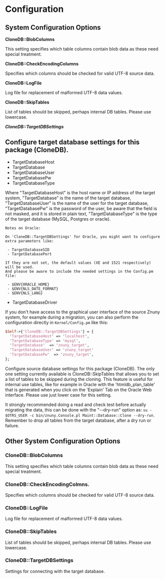 # Configuration

## System Configuration Options

**CloneDB::BlobColumns**

This setting specifies which table columns contain blob data as these need special treatment.

**CloneDB::CheckEncodingColumns**

Specifies which columns should be checked for valid UTF-8 source data.

**CloneDB::LogFile**

Log file for replacement of malformed UTF-8 data values.

**CloneDB::SkipTables**

List of tables should be skipped, perhaps internal DB tables. Please use lowercase.

***CloneDB::TargetDBSettings***

## Configure target database settings for this package (CloneDB).

- TargetDatabaseHost
- TargetDatabase
- TargetDatabaseUser
- TargetDatabasePw
- TargetDatabaseType

Where "TargetDatabaseHost" is the host name or IP address of the target system, "TargetDatabase" is the name of the target database, "TargetDatabaseUser" is the name of the user for the target database, "TargetDatabasePw" is the password of the user, be aware that the field is not masked, and it is stored in plain text, "TargetDatabaseType" is the type of the target database (MySQL, Postgres or oracle).


```
Notes on Oracle:

On 'CloneDB::TargetDBSettings' for Oracle, you might want to configure extra parameters like:

 - TargetDatabaseSID
 - TargetDatabasePort

If they are not set, the default values (XE and 1521 respectively) will be used.
And please be aware to include the needed settings in the Config.pm file:

 - $ENV{ORACLE_HOME}
 - $ENV{NLS_DATE_FORMAT}
 - $ENV{NLS_LANG}
```

- TargetDatabaseDriver

If you don't have access to the graphical user interface of the source Znuny system, for example during a migration, you can also perform the configuration directly in ``Kernel/Config.pm`` like this:

```perl
$Self->{'CloneDB::TargetDBSettings'} = {
  'TargetDatabaseHost' => 'localhost',
  'TargetDatabaseType' => 'mysql',
  'TargetDatabase'  => 'znuny_target',
  'TargetDatabaseUser' => 'znuny_target'
  'TargetDatabasePw'  => 'znuny_target',
};
```

Configure source database settings for this package (CloneDB). The only one setting currently available is CloneDB::SkipTables that allows you to set a list of tables to be skipped during the cloning. This feature is useful for internal use tables, like for example in Oracle with the 'htmldb_plan_table' that is generated when you click on the 'Explain' Tab on the Oracle Web interface. Please use just lower case for this setting.


It strongly recommended doing a read and check test before actually migrating the data,
this can be done with the "--dry-run" option as:
``su - $OTRS_USER -c bin/znuny.Console.pl Maint::Database::Clone --dry-run``.
Remember to drop all tables from the target database, after a dry run or failure.

## Other System Configuration Options

### CloneDB::BlobColumns

This setting specifies which table columns contain blob data as these need special treatment.

### CloneDB::CheckEncodingColmns.

Specifies which columns should be checked for valid UTF-8 source data.

### CloneDB::LogFile

Log file for replacement of malformed UTF-8 data values.

### CloneDB::SkipTables

List of tables should be skipped, perhaps internal DB tables. Please use lowercase.

### CloneDB::TargetDBSettings

Settings for connecting with the target database.
